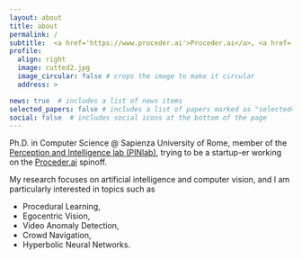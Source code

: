 ```yaml
---
layout: about
title: about
permalink: /
subtitle:  <a href='https://www.proceder.ai'>Proceder.ai</a>, <a href='https://github.com/aleflabo/PREGO'>Procedural Learning</a>, <a href='https://github.com/aleflabo/MoCoDAD'>Video Anomaly Detection</a>, <a href='https://www.pinlab.org/'>Perception and Intelligence lab (PINlab)</a>.
profile:
  align: right
  image: cutted2.jpg
  image_circular: false # crops the image to make it circular
  address: >

news: true  # includes a list of news items
selected_papers: false # includes a list of papers marked as "selected={true}"
social: false  # includes social icons at the bottom of the page
---
```


Ph.D. in Computer Science @ Sapienza University of Rome, member of the <a href='https://www.pinlab.org'>Perception and Intelligence lab (PINlab)</a>, trying to be a startup-er working on the <a href='https://www.proceder.ai'>Proceder.ai</a> spinoff. 

My research focuses on artificial intelligence and computer vision, and I am particularly interested in topics such as 
- Procedural Learning,
- Egocentric Vision, 
- Video Anomaly Detection, 
- Crowd Navigation, 
- Hyperbolic Neural Networks. 



